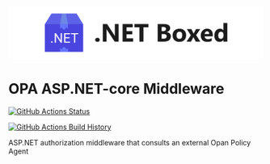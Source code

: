 ![Banner](Images/Banner.png)

# OPA ASP.NET-core Middleware

[![GitHub Actions Status](https://github.com/build-security/OPA-AspDotNetCore-Middleware/workflows/Build/badge.svg?branch=main)](https://github.com/build-security/OPA-AspDotNetCore-Middleware/actions)

[![GitHub Actions Build History](https://buildstats.info/github/chart/build-security/OPA-AspDotNetCore-Middleware?branch=main&includeBuildsFromPullRequest=false)](https://github.com/build-security/OPA-AspDotNetCore-Middleware/actions)


ASP.NET authorization middleware that consults an external Opan Policy Agent
